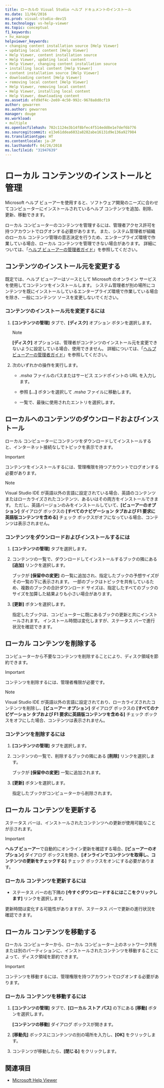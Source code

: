 ```yaml
---
title: ローカルの Visual Studio ヘルプ ドキュメントのインストール
ms.date: 11/04/2016
ms.prod: visual-studio-dev15
ms.technology: vs-help-viewer
ms.topic: conceptual
f1_keywords:
- hv_manage
helpviewer_keywords:
- changing content installation source [Help Viewer]
- updating local content [Help Viewer]
- Help Viewer, content installation source
- Help Viewer, updating local content
- Help Viewer, changing content installation source
- installing local content [Help Viewer]
- content installation source [Help Viewer]
- downloading content [Help Viewer]
- removing local content [Help Viewer]
- Help Viewer, removing local content
- Help Viewer, installing local content
- Help Viewer, downloading content
ms.assetid: efd9df4c-2e69-4c50-992c-9678a8d8cf19
author: gewarren
ms.author: gewarren
manager: douge
ms.workload:
- multiple
ms.openlocfilehash: 702c1124e3b14f8bfec4f514edd8e1e7def6b776
ms.sourcegitcommit: e13e61ddea6032a8282abe16131d9e136a927984
ms.translationtype: HT
ms.contentlocale: ja-JP
ms.lasthandoff: 04/26/2018
ms.locfileid: "31947639"
---
```

# <a name="install-and-manage-local-content"></a>ローカル コンテンツのインストールと管理

Microsoft ヘルプ ビューアーを使用すると、ソフトウェア開発のニーズに合わせてコンピューターにインストールされているヘルプ コンテンツを追加、削除、更新、移動できます。

ローカル コンピューターのコンテンツを管理するには、管理者アクセス許可を持つアカウントでログオンする必要があります。 また、システム管理者が組織のローカル コンテンツ管理の意志決定を行うため、エンタープライズ環境で作業している場合、ローカル コンテンツを管理できない場合があります。 詳細については、「[ヘルプ ビューアーの管理者ガイド](../ide/help-viewer-administrator-guide.md)」を参照してください。

## <a name="change-the-content-installation-source"></a>コンテンツのインストール元を変更する

既定では、ヘルプ ビューアーはソースとして Microsoft のオンライン サービスを使用してコンテンツをインストールします。 システム管理者が別の場所にコンテンツを既にインストールしているエンタープライズ環境で作業している場合を除き、一般にコンテンツ ソースを変更しないでください。

### <a name="to-change-the-content-installation-source"></a>コンテンツのインストール元を変更するには

1.  **[コンテンツの管理]** タブで、**[ディスク]** オプション ボタンを選択します。

    > [!NOTE]
    > **[ディスク]** オプションは、管理者がコンテンツのインストール元を変更できないように設定している場合、使用できません。 詳細については、「[ヘルプ ビューアーの管理者ガイド](../ide/help-viewer-administrator-guide.md)」を参照してください。

2.  次のいずれかの操作を実行します。

    -   *.msha* ファイルのパスまたはサービス エンドポイントの URL を入力します。

    -   参照 **[…]** ボタンを選択して *.msha* ファイルに移動します。

    -   一覧で、最後に使用されたエントリを選択します。

## <a name="download-and-install-content-locally"></a>ローカルへのコンテンツのダウンロードおよびインストール

ローカル コンピューターにコンテンツをダウンロードしてインストールすると、インターネット接続なしでトピックを表示できます。

> [!IMPORTANT]
> コンテンツをインストールするには、管理権限を持つアカウントでログオンする必要があります。

> [!NOTE]
> Visual Studio IDE が英語以外の言語に設定されている場合、英語のコンテンツまたはローカライズされたコンテンツ、あるいはその両方をインストールできます。 ただし、英語バージョンのみをインストールしていて、**[ビューアーのオプション]** ダイアログ ボックスの **[すべてのナビゲーション タブおよび F1 要求に英語版コンテンツを含める]** チェック ボックスがオフになっている場合、コンテンツは表示されません。

### <a name="to-download-and-install-content"></a>コンテンツをダウンロードおよびインストールするには

1.  **[コンテンツの管理]** タブを選択します。

2.  コンテンツの一覧で、ダウンロードしてインストールするブックの隣にある **[追加]** リンクを選択します。

     ブックが **[保留中の変更]** の一覧に追加され、指定したブックの予想サイズがその一覧の下に表示されます。 一部のブックはトピックを共有しているため、複数のブックの合計ダウンロード サイズは、指定したすべてのブックのサイズを加算した結果よりも小さい場合があります。

3.  **[更新]** ボタンを選択します。

     指定したブックは、コンピューターに既にあるブックの更新と共にインストールされます。 インストール時間は変化しますが、ステータス バーで進行状況を確認できます。

## <a name="remove-local-content"></a>ローカル コンテンツを削除する

コンピューターから不要なコンテンツを削除することにより、ディスク領域を節約できます。

> [!IMPORTANT]
> コンテンツを削除するには、管理者権限が必要です。

> [!NOTE]
> Visual Studio IDE が英語以外の言語に設定されており、ローカライズされたコンテンツを削除し、**[ビューアー オプション]** ダイアログ ボックスの **[すべてのナビゲーション タブおよび F1 要求に英語版コンテンツを含める]** チェック ボックスをオフにした場合、コンテンツは表示されません。

### <a name="to-remove-content"></a>コンテンツを削除するには

1.  **[コンテンツの管理]** タブを選択します。

2.  コンテンツの一覧で、削除するブックの隣にある **[削除]** リンクを選択します。

     ブックが **[保留中の変更]** 一覧に追加されます。

3.  **[更新]** ボタンを選択します。

     指定したブックがコンピューターから削除されます。

## <a name="update-local-content"></a>ローカル コンテンツを更新する

ステータス バーは、インストールされたコンテンツへの更新が使用可能なことが示されます。

> [!IMPORTANT]
> **ヘルプ ビューアー**で自動的にオンライン更新を確認する場合、**[ビューアーのオプション]** ダイアログ ボックスを開き、**[オンラインでコンテンツを取得し、コンテンツの更新をチェックする]** チェック ボックスをオンにする必要があります。

### <a name="to-update-local-content"></a>ローカル コンテンツを更新するには

-   ステータス バーの右下隅の **[今すぐダウンロードするにはここをクリックします]** リンクを選択します。

 更新時間は変化する可能性がありますが、ステータス バーで更新の進行状況を確認できます。

## <a name="move-local-content"></a>ローカル コンテンツを移動する

ローカル コンピューターから、ローカル コンピューター上のネットワーク共有または別のパーティションに、インストールされたコンテンツを移動することによって、ディスク領域を節約できます。

> [!IMPORTANT]
> コンテンツを移動するには、管理権限を持つアカウントでログオンする必要があります。

### <a name="to-move-local-content"></a>ローカル コンテンツを移動するには

1.  **[コンテンツの管理]** タブで、**[ローカル ストア パス]** の下にある **[移動]** ボタンを選択します。

     **[コンテンツの移動]** ダイアログ ボックスが開きます。

2.  **[移動先]** ボックスにコンテンツの別の場所を入力し、**[OK]** をクリックします。

3.  コンテンツが移動したら、**[閉じる]** をクリックします。

## <a name="see-also"></a>関連項目

- [Microsoft Help Viewer](../ide/microsoft-help-viewer.md)